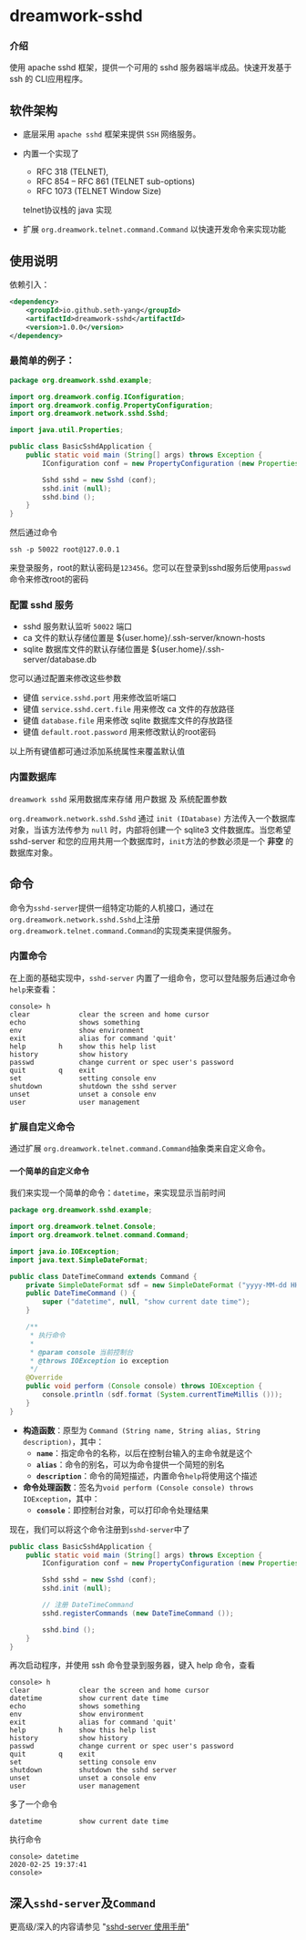 # dreamwork-sshd

### 介绍
使用 apache sshd 框架，提供一个可用的 sshd 服务器端半成品。快速开发基于 ssh 的 CLI应用程序。

## 软件架构
- 底层采用 `apache sshd` 框架来提供 `SSH` 网络服务。
- 内置一个实现了
  * RFC 318 (TELNET), 
  * RFC 854 – RFC 861 (TELNET sub-options)
  * RFC 1073 (TELNET Window Size)
  
  telnet协议栈的 java 实现
- 扩展 `org.dreamwork.telnet.command.Command` 以快速开发命令来实现功能

## 使用说明
依赖引入：
```xml
<dependency>
    <groupId>io.github.seth-yang</groupId>
    <artifactId>dreamwork-sshd</artifactId>
    <version>1.0.0</version>
</dependency>
```
### 最简单的例子：
```java
package org.dreamwork.sshd.example;

import org.dreamwork.config.IConfiguration;
import org.dreamwork.config.PropertyConfiguration;
import org.dreamwork.network.sshd.Sshd;

import java.util.Properties;

public class BasicSshdApplication {
    public static void main (String[] args) throws Exception {
        IConfiguration conf = new PropertyConfiguration (new Properties ());

        Sshd sshd = new Sshd (conf);
        sshd.init (null);
        sshd.bind ();
    }
}
```
然后通过命令 
```text
ssh -p 50022 root@127.0.0.1
```
来登录服务，root的默认密码是`123456`。您可以在登录到sshd服务后使用`passwd`命令来修改root的密码

### 配置 sshd 服务
- sshd 服务默认监听 `50022` 端口
- ca 文件的默认存储位置是 ${user.home}/.ssh-server/known-hosts
- sqlite 数据库文件的默认存储位置是 ${user.home}/.ssh-server/database.db

您可以通过配置来修改这些参数
- 键值 `service.sshd.port` 用来修改监听端口
- 键值 `service.sshd.cert.file` 用来修改 ca 文件的存放路径
- 键值 `database.file` 用来修改 sqlite 数据库文件的存放路径
- 键值 `default.root.password` 用来修改默认的root密码

以上所有键值都可通过添加系统属性来覆盖默认值

### 内置数据库
`dreamwork sshd` 采用数据库来存储 用户数据 及 系统配置参数

`org.dreamwork.network.sshd.Sshd` 通过 `init (IDatabase)` 方法传入一个数据库对象，当该方法传参为 `null` 时，内部将创建一个 sqlite3 文件数据库。当您希望 sshd-server 和您的应用共用一个数据库时，`init`方法的参数必须是一个 **非空** 的数据库对象。

## 命令
命令为`sshd-server`提供一组特定功能的人机接口，通过在 `org.dreamwork.network.sshd.Sshd`上注册 `org.dreamwork.telnet.command.Command`的实现类来提供服务。
### 内置命令
在上面的基础实现中，`sshd-server` 内置了一组命令，您可以登陆服务后通过命令 `help`来查看：
```text
console> h
clear            clear the screen and home cursor
echo             shows something
env              show environment
exit             alias for command 'quit'
help        h    show this help list
history          show history
passwd           change current or spec user's password
quit        q    exit
set              setting console env
shutdown         shutdown the sshd server
unset            unset a console env
user             user management
```

### 扩展自定义命令
通过扩展 `org.dreamwork.telnet.command.Command`抽象类来自定义命令。

#### 一个简单的自定义命令
我们来实现一个简单的命令：`datetime`，来实现显示当前时间
```java
package org.dreamwork.sshd.example;

import org.dreamwork.telnet.Console;
import org.dreamwork.telnet.command.Command;

import java.io.IOException;
import java.text.SimpleDateFormat;

public class DateTimeCommand extends Command {
    private SimpleDateFormat sdf = new SimpleDateFormat ("yyyy-MM-dd HH:mm:ss");
    public DateTimeCommand () {
        super ("datetime", null, "show current date time");
    }

    /**
     * 执行命令
     *
     * @param console 当前控制台
     * @throws IOException io exception
     */
    @Override
    public void perform (Console console) throws IOException {
        console.println (sdf.format (System.currentTimeMillis ()));
    }
}
```
- **构造函数**：原型为 `Command (String name, String alias, String description)`，其中：
	- **`name`**：指定命令的名称，以后在控制台输入的主命令就是这个
	- **`alias`**：命令的别名，可以为命令提供一个简短的别名
	- **`description`**：命令的简短描述，内置命令`help`将使用这个描述
- **命令处理函数**：签名为`void perform (Console console) throws IOException`，其中：
	- **`console`**：即控制台对象，可以打印命令处理结果

现在，我们可以将这个命令注册到`sshd-server`中了
```java
public class BasicSshdApplication {
    public static void main (String[] args) throws Exception {
        IConfiguration conf = new PropertyConfiguration (new Properties ());

        Sshd sshd = new Sshd (conf);
        sshd.init (null);

        // 注册 DateTimeCommand
        sshd.registerCommands (new DateTimeCommand ());

        sshd.bind ();
    }
}
```
再次启动程序，并使用 ssh 命令登录到服务器，键入 help 命令，查看
```text
console> h
clear            clear the screen and home cursor
datetime         show current date time
echo             shows something
env              show environment
exit             alias for command 'quit'
help        h    show this help list
history          show history
passwd           change current or spec user's password
quit        q    exit
set              setting console env
shutdown         shutdown the sshd server
unset            unset a console env
user             user management
```
多了一个命令
```text
datetime         show current date time
```
执行命令
```text
console> datetime
2020-02-25 19:37:41
console>
```

## 深入`sshd-server`及`Command`
更高级/深入的内容请参见 "[sshd-server 使用手册](https://seth-yang.github.io/dreamwork-sshd/user-guide.html)"